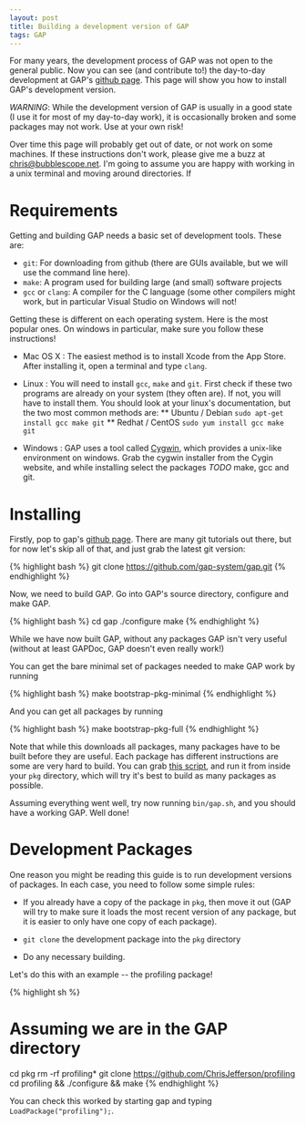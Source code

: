```yaml
---
layout: post
title: Building a development version of GAP
tags: GAP
---
```


For many years, the development process of GAP was not open to the general public. Now you can see (and contribute to!) the day-to-day development at GAP's [github page](https://www.github.com/gap-system/gap). This page will show you how to install GAP's development version.

*WARNING*: While the development version of GAP is usually in a good state (I use it for most of my day-to-day work), it is occasionally broken and some packages may not work. Use at your own risk!

Over time this page will probably get out of date, or not work on some machines. If these instructions don't work, please give me a buzz at [chris@bubblescope.net](mailto:chris@bubblescope.net). I'm going to assume you are happy with working in a unix terminal and moving around directories. If 

Requirements
============

Getting and building GAP needs a basic set of development tools. These are:

* `git`: For downloading from github (there are GUIs available, but we will use the command line here).
* `make`: A program used for building large (and small) software projects
* `gcc` or `clang`: A compiler for the C language (some other compilers might work, but in particular Visual Studio on Windows will not!
  
  
Getting these is different on each operating system. Here is the most popular ones. On windows in particular, make sure you follow these instructions!

* Mac OS X : The easiest method is to install Xcode from the App Store. After installing it, open a terminal and type `clang`. 

* Linux : You will need to install `gcc`, `make` and `git`. First check if these two programs are already on your system (they often are). If not, you will have to install them. You should look at your linux's documentation, but the two most common methods are:
** Ubuntu / Debian `sudo apt-get install gcc make git`
** Redhat / CentOS `sudo yum install gcc make git`

* Windows : GAP uses a tool called [Cygwin](http://www.cygwin.com), which provides a unix-like environment on windows. Grab the cygwin installer from the Cygin website, and while installing select the packages *TODO* make, gcc and git.

Installing
===========

Firstly, pop to gap's [github page](https://github.com/gap-system/gap). There are many git tutorials out there, but for now let's skip all of that, and just grab the latest git version:

{% highlight bash %}
git clone https://github.com/gap-system/gap.git
{% endhighlight %}

Now, we need to build GAP. Go into GAP's source directory, configure and make GAP.

{% highlight bash %}
cd gap
./configure
make
{% endhighlight %}

While we have now built GAP, without any packages GAP isn't very useful (without at least GAPDoc, GAP doesn't even really work!)

You can get the bare minimal set of packages needed to make GAP work by running

{% highlight bash %}
make bootstrap-pkg-minimal
{% endhighlight %}

And you can get all packages by running

{% highlight bash %}
make bootstrap-pkg-full
{% endhighlight %}

Note that while this downloads all packages, many packages have to be built before they are useful. Each package has different instructions are some are very hard to build. You can grab [this script](*TODO*), and run it from inside your `pkg` directory, which will try it's best to build as many packages as possible.

Assuming everything went well, try now running `bin/gap.sh`, and you should have a working GAP. Well done!

Development Packages
====================

One reason you might be reading this guide is to run development versions of packages. In each case, you need to follow some simple rules:

* If you already have a copy of the package in `pkg`, then move it out (GAP will try to make sure it loads the most recent version of any package, but it is easier to only have one copy of each package).

* `git clone` the development package into the `pkg` directory

* Do any necessary building.

Let's do this with an example -- the profiling package!

{% highlight sh %}
# Assuming we are in the GAP directory
cd pkg
rm -rf profiling*
git clone https://github.com/ChrisJefferson/profiling
cd profiling && ./configure && make
{% endhighlight %}

You can check this worked by starting gap and typing ```LoadPackage("profiling");```.
